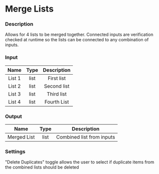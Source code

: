 # Merge Lists

### Description

Allows for 4 lists to be merged together. Connected inputs are verification checked at runtime so the lists can be connected to any combination of inputs.

### Input

| Name | Type | Description | 
| :---: | :---: | :---: | 
| List 1 | list | First list | 
| List 2 | list | Second list | 
| List 3 | list | Third list | 
| List 4 | list | Fourth List | 

### Output

| Name | Type | Description | 
| :---: | :---: | :---: | 
| Merged List | list | Combined list from inputs | 

### Settings

"Delete Duplicates" toggle allows the user to select if duplicate items from the combined lists should be deleted